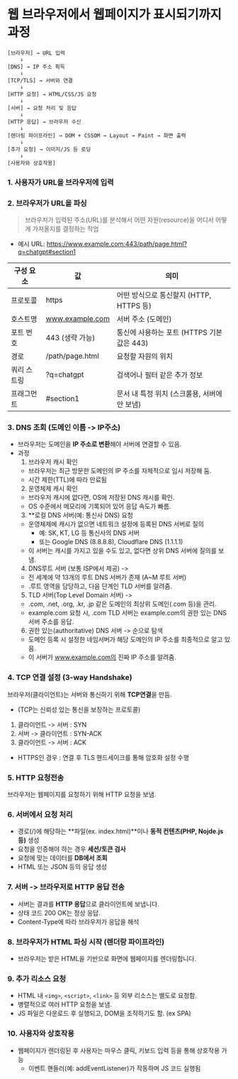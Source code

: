 # 웹 브라우저에서 웹페이지가 표시되기까지 과정

```text
[브라우저] → URL 입력
    ↓
[DNS] → IP 주소 획득
    ↓
[TCP/TLS] → 서버와 연결
    ↓
[HTTP 요청] → HTML/CSS/JS 요청
    ↓
[서버] → 요청 처리 및 응답
    ↓
[HTTP 응답] → 브라우저 수신
    ↓
[렌더링 파이프라인] → DOM + CSSOM → Layout → Paint → 화면 출력
    ↓
[추가 요청] → 이미지/JS 등 로딩
    ↓
[사용자와 상호작용]
```

### 1. 사용자가 URL을 브라우저에 입력

### 2. 브라우저가 URL을 파싱
> 브라우저가 입력된 주소(URL)를 분석해서 어떤 자원(resource)을 어디서 어떻게 가져올지를 결정하는 작업

- 예시 URL: https://www.example.com:443/path/page.html?q=chatgpt#section1

| 구성 요소      | 값                    | 의미                                          |
|----------------|-----------------------|-----------------------------------------------|
| 프로토콜       | https                 | 어떤 방식으로 통신할지 (HTTP, HTTPS 등)       |
| 호스트명       | www.example.com       | 서버 주소 (도메인)                            |
| 포트 번호      | 443 (생략 가능)       | 통신에 사용하는 포트 (HTTPS 기본값은 443)     |
| 경로           | /path/page.html       | 요청할 자원의 위치                            |
| 쿼리 스트링    | ?q=chatgpt            | 검색어나 필터 같은 추가 정보                  |
| 프래그먼트     | #section1             | 문서 내 특정 위치 (스크롤용, 서버에 안 보냄)  |

### 3. DNS 조회 (도메인 이름 -> IP주소)
- 브라우저는 도메인을 **IP 주소로 변환**해야 서버에 연결할 수 있음.
- 과정
  1. 브라우저 캐시 확인 
    - 브라우저는 최근 방문한 도메인의 IP 주소를 자체적으로 임시 저장해 둠.
    - 시간 제한(TTL)에 따라 만료됨
  2. 운영체제 캐시 확인
    - 브라우저 캐시에 없다면, OS에 저장된 DNS 캐시를 확인.
    - OS 수준에서 메모리에 기록되어 있어 응답 속도가 빠름.
  3. **로컬 DNS 서버(예: 통신사 DNS) 요청
    - 운영체제에 캐시가 없으면 네트워크 설정에 등록된 DNS 서버로 질의
      - 예: SK, KT, LG 등 통신사의 DNS 서버
      - 또는 Google DNS (8.8.8.8), Cloudflare DNS (1.1.1.1)
    - 이 서버는 캐시를 가지고 있을 수도 있고, 없다면 상위 DNS 서버에 질의를 보냄.
  4. DNS루트 서버 (보통 ISP에서 제공) ->
	- 전 세계에 약 13개의 루트 DNS 서버가 존재 (A~M 루트 서버)
	- .루트 영역을 담당하고, 다음 단계인 TLD 서버를 알려줌.
  5. TLD 서버(Top Level Domain 서버) ->
	- .com, .net, .org, .kr, .jp 같은 도메인의 최상위 도메인(.com 등)을 관리.
	- example.com 요청 시, .com TLD 서버는 example.com의 권한 있는 DNS 서버 주소를 응답.
  6. 권한 있는(authoritative) DNS 서버 -> 순으로 탐색
	- 도메인 등록 시 설정한 네임서버가 해당 도메인의 IP 주소를 최종적으로 알고 있음.
	- 이 서버가 www.example.com의 진짜 IP 주소를 알려줌.

### 4. TCP 연결 설정 (3-way Handshake)
브라우저(클라이언트)는 서버와 통신하기 위해 **TCP연결**을 만듬.
  - (TCP는 신뢰성 있는 통신을 보장하는 프로토콜)

1. 클라이언트 -> 서버 : SYN
2. 서버 -> 클라이언트 : SYN-ACK
3. 클라이언트 -> 서버 : ACK

- HTTPS인 경우 : 연결 후 TLS 핸드세이크를 통해 암호화 설정 수행

### 5. HTTP 요청전송
브라우저는 웹페이지를 요청하기 위해 HTTP 요청을 보냄.

### 6. 서버에서 요청 처리
- 경로(/)에 해당하는 **파일(ex. index.html)**이나 **동적 컨텐츠(PHP, Nojde.js 등)** 생성
- 요청을 인증해야 하는 경우 **세션/토큰 검사**
- 요청에 맞는 데이터를 **DB에서 조회**
- HTML 또는 JSON 등의 응답 생성

### 7. 서버 -> 브라우저로 HTTP 응답 전송
- 서버는 결과를 **HTTP 응답**으로 클라이언트에 보냅니다.
- 상태 코드 200 OK는 정상 응답.
- Content-Type에 따라 브라우저가 응답을 해석

### 8. 브라우저가 HTML 파싱 시작 (렌더랑 파이프라인)
- 브라우저는 받은 HTML을 기반으로 화면에 웹페이지를 렌더링합니다.

### 9. 추가 리소스 요청
- HTML 내 `<img>`, `<script>`, `<link>` 등 외부 리소스는 별도로 요청함.
- 병렬적으로 여러 HTTP 요청을 보냄.
- JS 파일은 다운로드 후 실행되고, DOM을 조작하기도 함. (ex SPA)

### 10. 사용자와 상호작용
- 웹페이지가 렌더링된 후 사용자는 마우스 클릭, 키보드 입력 등을 통해 상호작용 가능
  - 이벤트 핸들러(예: addEventListener)가 작동하며 JS 코드 실행됨
